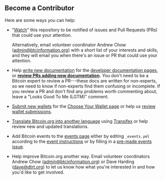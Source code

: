 ## Become a Contributor

Here are some ways you can help:

* "[Watch](https://github.com/achow101/btcinformation.org/subscription)" this
  repository to be notified of issues and Pull Requests (PRs) that could use
  your attention.

    Alternatively, email volunteer coordinator Andrew Chow
    ([admin@btcinformation.org](mailto:admin@btcinformation.org))
    with a short list of your interests and skills, and they will email you when
    there's an issue or PR that could use your attention.

* Help [write new documentation](docs/contributing-to-developer-documentation.md)
  for the [developer documentation pages](https://btcinformation.org/en/developer-documentation),
  or **[review PRs adding new documentation](https://github.com/achow101/btcinformation.org/pulls?q=is%3Apr+is%3Aopen+label%3A%22Dev+Docs%22).**
  You don't need to be a Bitcoin expert to review a PR---these docs are written
  for non-experts, so we need to know if non-experts find them confusing or
  incomplete. If you review a PR and don't find any problems worth commenting
  about, leave a "Looks Good To Me (LGTM)" comment.

* [Submit new wallets](docs/managing-wallets.md)
  for the [Choose Your Wallet page](https://btcinformation.org/en/choose-your-wallet) or
  help us [review wallet submissions](https://github.com/achow101/btcinformation.org/pulls?q=is%3Aopen+label%3Awallet+is%3Apr).

* [Translate Bitcoin.org into another language](docs/assisting-with-translations.md)
  using [Transifex](https://www.transifex.com/projects/p/btcinformationorg/) or help
  review new and updated translations.

* Add Bitcoin events to the [events page](https://btcinformation.org/en/events)
  either by editing `_events.yml` according to the [event instructions](docs/adding-events-release-notes-and-alerts.md)
  or by filling in a [pre-made events issue](https://github.com/achow101/btcinformation.org/issues/new?title=New%20event&body=%20%20%20%20-%20date%3A%20YYYY-MM-DD%0A%20%20%20%20%20%20title%3A%20%22%22%0A%20%20%20%20%20%20venue%3A%20%22%22%0A%20%20%20%20%20%20address%3A%20%22%22%0A%20%20%20%20%20%20city%3A%20%22%22%0A%20%20%20%20%20%20country%3A%20%22%22%0A%20%20%20%20%20%20link%3A%20%22%22).

* Help improve Bitcoin.org another way. Email volunteer coordinators Andrew Chow ([admin@btcinformation.org](mailto:admin@btcinformation.org))
  or Dave Harding ([dave@dtrt.org](mailto:dave@dtrt.org)) to let us know how
  what you're interested in and how you'd like to get involved.
